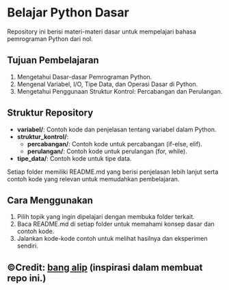 
# Belajar Python Dasar

Repository ini berisi materi-materi dasar untuk mempelajari bahasa pemrograman Python dari nol.

## Tujuan Pembelajaran

1. Mengetahui Dasar-dasar Pemrograman Python.
2. Mengenal Variabel, I/O, Tipe Data, dan Operasi Dasar di Python.
3. Mengetahui Penggunaan Struktur Kontrol: Percabangan dan Perulangan.

## Struktur Repository

- **variabel/**: Contoh kode dan penjelasan tentang variabel dalam Python.
- **struktur_kontrol/**:
  - **percabangan/**: Contoh kode untuk percabangan (if-else, elif).
  - **perulangan/**: Contoh kode untuk perulangan (for, while).
- **tipe_data/**: Contoh kode untuk tipe data.


Setiap folder memiliki README.md yang berisi penjelasan lebih lanjut serta contoh kode yang relevan untuk memudahkan pembelajaran.

## Cara Menggunakan

1. Pilih topik yang ingin dipelajari dengan membuka folder terkait.
2. Baca README.md di setiap folder untuk memahami konsep dasar dan contoh kode.
3. Jalankan kode-kode contoh untuk melihat hasilnya dan eksperimen sendiri.

## ©Credit: [bang alip](https://github.com/miezlearning) (inspirasi dalam membuat repo ini.)
